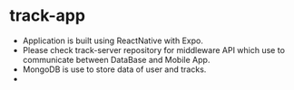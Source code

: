 # track-app
- Application is built using ReactNative with Expo.
- Please check track-server repository for middleware API which use to communicate between DataBase and Mobile App.
-	MongoDB is use to store data of user and tracks.
-	
